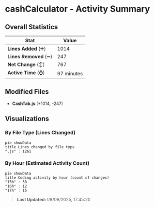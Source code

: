 # cashCalculator - Activity Summary 

## Overall Statistics

| Stat                   | Value                                                             |
| ---------------------- | ----------------------------------------------------------------- |
| **Lines Added** (➕)   | 1014                                          |
| **Lines Removed** (➖) | 247                                        |
| **Net Change** (↕)    | 767                |
| **Active Time** (⌚)   | 97 minutes |


## Modified Files
- **CashTab.js** (+1014, -247)

## Visualizations

### By File Type (Lines Changed)

```mermaid
pie showData
title Lines changed by file type
".js" : 1261
```

### By Hour (Estimated Activity Count)

```mermaid
pie showData
title Coding activity by hour (count of changes)
"15h" : 38
"16h" : 12
"17h" : 15
```


> **Last Updated:** 08/09/2025, 17:45:20